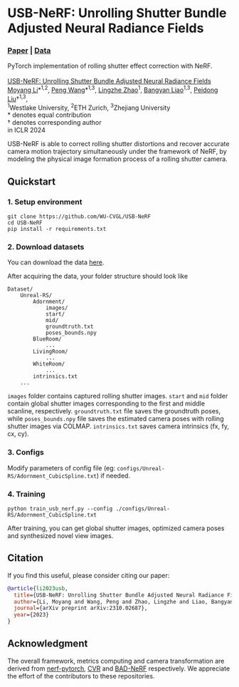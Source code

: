 # USB-NeRF: Unrolling Shutter Bundle Adjusted Neural Radiance Fields
<!-- ### [Project Page]() | [Video]() |  -->
### [Paper](https://arxiv.org/abs/2310.02687) | [Data](https://drive.google.com/file/d/1ndBlTCaWkQv1rAPXbGSVmUqRACCvfJOl/view?usp=sharing)<br>
PyTorch implementation of rolling shutter effect correction with NeRF.<br><br>
[USB-NeRF: Unrolling Shutter Bundle Adjusted Neural Radiance Fields](https://arxiv.org/abs/2310.0268)  
 [Moyang Li](https://scholar.google.com/citations?user=Qvu8bNYAAAAJ&hl)\*<sup>1,2</sup>,
 [Peng Wang](https://wangpeng000.github.io/)\*<sup>1,3</sup>,
 [Lingzhe Zhao](https://scholar.google.com/citations?user=mN764NsAAAAJ&hl=en)<sup>1</sup>,
 [Bangyan Liao](https://scholar.google.com/citations?user=0z2qluIAAAAJ&hl)<sup>1,3</sup>,
 [Peidong Liu](https://ethliup.github.io/)†<sup>1,3</sup>,<br>
 <sup>1</sup>Westlake University, <sup>2</sup>ETH Zurich, <sup>3</sup>Zhejiang University  
\* denotes equal contribution  
† denotes corresponding author  
in ICLR 2024

USB-NeRF is able to correct rolling shutter distortions and recover accurate camera motion trajectory simultaneously under the framework of NeRF, by modeling the physical image formation process of a rolling shutter camera.

## Quickstart

### 1. Setup environment

```
git clone https://github.com/WU-CVGL/USB-NeRF
cd USB-NeRF
pip install -r requirements.txt
```

### 2. Download datasets

You can download the data [here](https://westlakeu-my.sharepoint.com/:f:/g/personal/cvgl_westlake_edu_cn/EtiKvq7Vm-lHhB2lkRPedGMBnn6J2J1IAElp9xjUp5Nkog?e=787xsS).

After acquiring the data, your folder structure should look like
```
Dataset/
    Unreal-RS/
        Adornment/
            images/
            start/
            mid/
            groundtruth.txt
            poses_bounds.npy
        BlueRoom/
            ...
        LivingRoom/
            ...
        WhiteRoom/
            ...
        intrinsics.txt
    ...
```
`images` folder contains captured rolling shutter images. `start` and `mid` folder contain global shutter images corresponding to the first and middle scanline, respectively. `groundtruth.txt` file saves the groundtruth poses, while `poses_bounds.npy` file saves the estimated camera poses with rolling shutter images via COLMAP. `intrinsics.txt` saves camera intrinsics (fx, fy, cx, cy).

### 3. Configs

Modify parameters of config file (eg: `configs/Unreal-RS/Adornment_CubicSpline.txt`) if needed.


### 4. Training

```
python train_usb_nerf.py --config ./configs/Unreal-RS/Adornment_CubicSpline.txt
```

After training, you can get global shutter images, optimized camera poses and synthesized novel view images.

## Citation

If you find this useful, please consider citing our paper:

```bibtex
@article{li2023usb,
  title={USB-NeRF: Unrolling Shutter Bundle Adjusted Neural Radiance Fields},
  author={Li, Moyang and Wang, Peng and Zhao, Lingzhe and Liao, Bangyan and Liu, Peidong},
  journal={arXiv preprint arXiv:2310.02687},
  year={2023}
}
```

## Acknowledgment

The overall framework, metrics computing and camera transformation are derived from [nerf-pytorch](https://github.com/yenchenlin/nerf-pytorch/), [CVR](https://github.com/GitCVfb/CVR) and [BAD-NeRF](https://github.com/WU-CVGL/BAD-NeRF) respectively. We appreciate the effort of the contributors to these repositories.